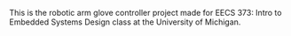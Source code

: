 This is the robotic arm glove controller project made for EECS 373: Intro to Embedded Systems Design class at the University of Michigan.
